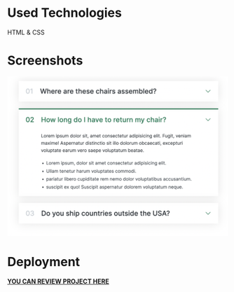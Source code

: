 # Used Technologies 

HTML & CSS 

# Screenshots

<img src=screenshot-page.png>

# Deployment 

 <a href=""> <strong >YOU CAN REVIEW PROJECT HERE </strong> </a>
